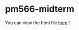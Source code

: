 # pm566-midterm

You can view the html file [here](https://ghcdn.rawgit.org/asuasu95/pm566-midterm/master/pm566-midterm.html) !
